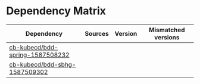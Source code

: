 # Dependency Matrix

Dependency | Sources | Version | Mismatched versions
---------- | ------- | ------- | -------------------
[cb-kubecd/bdd-spring-1587508232](https://github.com/cb-kubecd/bdd-spring-1587508232.git) |  | []() | 
[cb-kubecd/bdd-sbhg-1587509302](https://github.com/cb-kubecd/bdd-sbhg-1587509302.git) |  | []() | 
